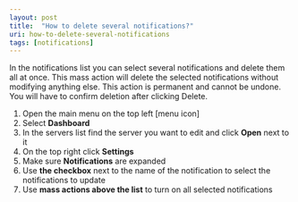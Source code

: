 ```yaml
---
layout: post
title:  "How to delete several notifications?"
uri: how-to-delete-several-notifications
tags: [notifications]
---
```


In the notifications list you can select several notifications and delete them all at once. This mass action will delete the selected notifications without modifying anything else. This action is permanent and cannot be undone. You will have to confirm deletion after clicking Delete. 

<!-- more -->

1.  Open the main menu on the top left \[menu icon\]
2.  Select **Dashboard**
3.  In the servers list find the server you want to edit and click **Open** next to it
4.  On the top right click **Settings**
5.  Make sure **Notifications** are expanded
6.  Use **the checkbox** next to the name of the notification to select the notifications to update
7.  Use **mass actions above the list** to turn on all selected notifications